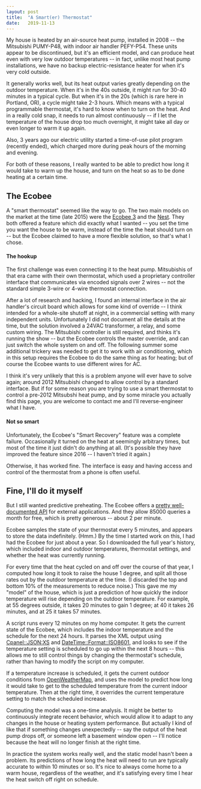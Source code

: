 ```yaml
---
layout: post
title:  "A Smart(er) Thermostat"
date:   2019-11-13
---
```


My house is heated by an air-source heat pump, installed in
2008 -- the Mitsubishi PUMY-P48, with indoor air handler
PEFY-P54. These units appear to be discontinued, but it's an efficient
model, and can produce heat even with very low outdoor temperatures --
in fact, unlike most heat pump installations, we have no backup
electric-resistance heater for when it's very cold outside.

It generally works well, but its heat output varies greatly depending
on the outdoor temperature. When it's in the 40s outside, it might run
for 30-40 minutes in a typical cycle. But when it's in the 20s (which
is rare here in Portland, OR), a cycle might take 2-3 hours. Which
means with a typical programmable thermostat, it's hard to know when
to turn on the heat. And in a really cold snap, it needs to run almost
continuously -- if I let the temperature of the house drop too much
overnight, it might take all day or even longer to warm it up again.

Also, 3 years ago our electric utility started a time-of-use pilot
program (recently ended), which charged more during peak hours of the
morning and evening.

For both of these reasons, I really wanted to be able to predict how
long it would take to warm up the house, and turn on the heat so as to
be done heating at a certain time.

## The Ecobee

A "smart thermostat" seemed like the way to go. The two main models on
the market at the time (late 2015) were the [Ecobee
3](https://www.ecobee.com/ecobee3/) and the
[Nest](https://nest.com/). They both offered a feature which did
exactly what I wanted -- you set the time you want the house to be
warm, instead of the time the heat should turn on -- but the Ecobee
claimed to have a more flexible solution, so that's what I chose.

#### The hookup

The first challenge was even connecting it to the heat
pump. Mitsubishis of that era came with their own thermostat, which
used a proprietary controller interface that communicates via encoded
signals over 2 wires -- not the standard simple 3-wire or 4-wire
thermostat connection.

After a lot of research and hacking, I found an internal interface in
the air handler's circuit board which allows for some kind of override
-- I think intended for a whole-site shutoff at night, in a commercial
setting with many independent units. Unfortunately I did not document
all the details at the time, but the solution involved a 24VAC
transformer, a relay, and some custom wiring. The Mitsubishi
controller is still required, and thinks it's running the show -- but
the Ecobee controls the master override, and can just switch the whole
system on and off. The following summer some additional trickery was
needed to get it to work with air conditioning, which in this setup
requires the Ecobee to do the same thing as for heating; but of course
the Ecobee wants to use different wires for AC.

I think it's very unlikely that this is a problem anyone will ever
have to solve again; around 2012 Mitsubishi changed to allow control
by a standard interface. But if for some reason you are trying to use
a smart thermostat to control a pre-2012 Mitsubshi heat pump, and by
some miracle you actually find this page, you are welcome to contact
me and I'll reverse-engineer what I have.

#### Not so smart

Unfortunately, the Ecobee's "Smart Recovery" feature was a complete
failure. Occasionally it turned on the heat at seemingly arbitrary
times, but most of the time it just didn't do anything at all. (It's
possible they have improved the feature since 2016 -- I haven't tried
it again.)

Otherwise, it has worked fine. The interface is easy and having access
and control of the thermostat from a phone is often useful.

## Fine, I'll do it myself

But I still wanted predictive preheating. The Ecobee offers a [pretty
well-documented
API](https://www.ecobee.com/home/developer/api/examples/ex1.shtml) for
external applications. And they allow 85000 queries a month for free,
which is pretty generous -- about 2 per minute.

Ecobee samples the state of your thermostat every 5 minutes, and
appears to store the data indefinitely. (Hmm.) By the time I started
work on this, I had had the Ecobee for just about a year. So I
downloaded the full year's history, which included indoor and outdoor
temperatures, thermostat settings, and whether the heat was currently
running.

For every time that the heat cycled on and off over the course of that
year, I computed how long it took to raise the house 1 degree, and
split all those rates out by the outdoor temperature at the time. (I
discarded the top and bottom 10% of the measurements to reduce noise.)
This gave me my "model" of the house, which is just a prediction of
how quickly the indoor temperature will rise depending on the outdoor
temperature. For example, at 55 degrees outside, it takes 20 minutes
to gain 1 degree; at 40 it takes 26 minutes, and at 25 it takes 57
minutes.

A script runs every 12 minutes on my home computer. It gets the
current state of the Ecobee, which includes the indoor temperature and
the schedule for the next 24 hours. It parses the XML output using
[Cpanel::JSON:XS](https://metacpan.org/pod/Cpanel::JSON::XS) and
[DateTime::Format::ISO8601](https://metacpan.org/pod/DateTime::Format::ISO8601),
and looks to see if the temperature setting is scheduled to go up
within the next 8 hours -- this allows me to still control things by
changing the thermostat's schedule, rather than having to modify the
script on my computer.

If a temperature increase is scheduled, it gets the current outdoor
conditions from [OpenWeatherMap](https://openweathermap.org/), and
uses the model to predict how long it would take to get to the
scheduled temperature from the current indoor temperature. Then at the
right time, it overrides the current temperature setting to match the
scheduled increase.

Computing the model was a one-time analysis. It might be better to
continuously integrate recent behavior, which would allow it to adapt
to any changes in the house or heating system performance. But
actually I kind of like that if something changes unexpectedly -- say
the output of the heat pump drops off, or someone left a basement
window open -- I'll notice because the heat will no longer finish at
the right time.

In practice the system works really well, and the static model hasn't
been a problem. Its predictions of how long the heat will need to run
are typically accurate to within 10 minutes or so. It's nice to always
come home to a warm house, regardless of the weather, and it's
satisfying every time I hear the heat switch off right on schedule.
